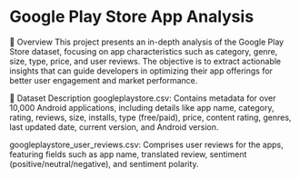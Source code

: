 # Google Play Store App Analysis
📌 Overview
This project presents an in-depth analysis of the Google Play Store dataset, focusing on app characteristics such as category, genre, size, type, price, and user reviews. The objective is to extract actionable insights that can guide developers in optimizing their app offerings for better user engagement and market performance.

📁 Dataset Description
googleplaystore.csv: Contains metadata for over 10,000 Android applications, including details like app name, category, rating, reviews, size, installs, type (free/paid), price, content rating, genres, last updated date, current version, and Android version.

googleplaystore_user_reviews.csv: Comprises user reviews for the apps, featuring fields such as app name, translated review, sentiment (positive/neutral/negative), and sentiment polarity.
